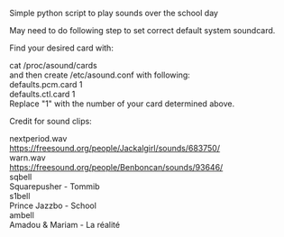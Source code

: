 Simple python script to play sounds over the school day

May need to do following step to set correct default system soundcard.

Find your desired card with:

cat /proc/asound/cards <br />
and then create /etc/asound.conf with following: <br />
defaults.pcm.card 1 <br />
defaults.ctl.card 1 <br />
Replace "1" with the number of your card determined above. <br />

Credit for sound clips:

nextperiod.wav <br />
https://freesound.org/people/Jackalgirl/sounds/683750/ <br />
warn.wav <br />
https://freesound.org/people/Benboncan/sounds/93646/ <br />
sqbell <br />
Squarepusher - Tommib <br />
s1bell <br />
Prince Jazzbo - School <br />
ambell <br />
Amadou & Mariam - La réalité <br />
